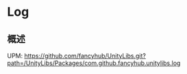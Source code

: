 # Log

## 概述
 UPM:  https://github.com/fancyhub/UnityLibs.git?path=/UnityLibs/Packages/com.github.fancyhub.unitylibs.log

 




 